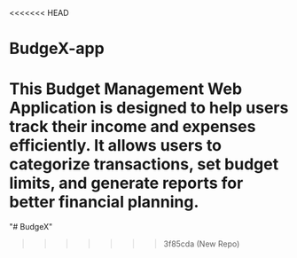 <<<<<<< HEAD
# BudgeX-app
This Budget Management Web Application is designed to help users track their income and expenses efficiently. It allows users to categorize transactions, set budget limits, and generate reports for better financial planning.
=======
"# BudgeX" 
>>>>>>> 3f85cda (New Repo)
